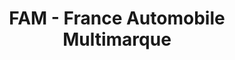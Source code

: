 ---
title: "FAM - France Automobile Multimarque"
url: /sable-sur-sarthe/fam-france-automobile-multimarque/
shop: voiture
---